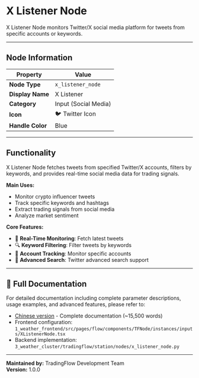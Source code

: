 # X Listener Node

X Listener Node monitors Twitter/X social media platform for tweets from specific accounts or keywords.

---

## Node Information

| Property | Value |
|----------|-------|
| **Node Type** | `x_listener_node` |
| **Display Name** | X Listener |
| **Category** | Input (Social Media) |
| **Icon** | 🐦 Twitter Icon |
| **Handle Color** | Blue |

---

## Functionality

X Listener Node fetches tweets from specified Twitter/X accounts, filters by keywords, and provides real-time social media data for trading signals.

**Main Uses:**
- Monitor crypto influencer tweets
- Track specific keywords and hashtags
- Extract trading signals from social media
- Analyze market sentiment

**Core Features:**
- 📱 **Real-Time Monitoring**: Fetch latest tweets
- 🔍 **Keyword Filtering**: Filter tweets by keywords
- 👤 **Account Tracking**: Monitor specific accounts
- 🔄 **Advanced Search**: Twitter advanced search support

---

## 📖 Full Documentation

For detailed documentation including complete parameter descriptions, usage examples, and advanced features, please refer to:

- [Chinese version](../../zh/node-details/x-listener-node.md) - Complete documentation (~15,500 words)
- Frontend configuration: `1_weather_frontend/src/pages/flow/components/TFNode/instances/inputs/XListenerNode.tsx`
- Backend implementation: `3_weather_cluster/tradingflow/station/nodes/x_listener_node.py`

---

**Maintained by:** TradingFlow Development Team  
**Version:** 1.0.0
